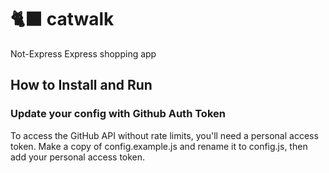 # 🐈‍⬛ catwalk
Not-Express Express shopping app

## How to Install and Run

### Update your config with Github Auth Token
To access the GitHub API without rate limits, you'll need a personal access token. Make a copy of config.example.js and rename it to config.js, then add your personal access token.
